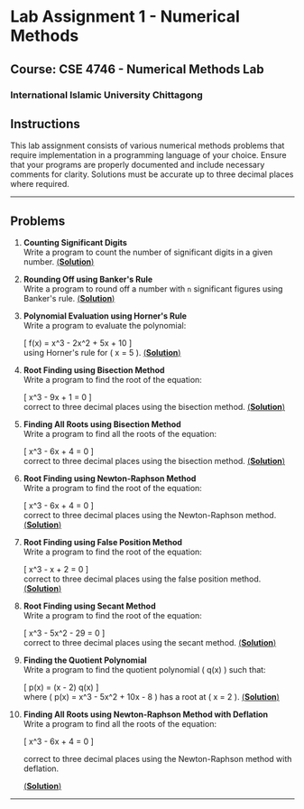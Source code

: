 # Lab Assignment 1 - Numerical Methods

## Course: CSE 4746 - Numerical Methods Lab

### International Islamic University Chittagong

## Instructions

This lab assignment consists of various numerical methods problems that require implementation in a programming language of your choice. Ensure that your programs are properly documented and include necessary comments for clarity. Solutions must be accurate up to three decimal places where required.

---

## Problems

1.  **Counting Significant Digits**  
     Write a program to count the number of significant digits in a given number.
    [(**Solution**)](https://github.com/MM-Mamunn/Numerical-Method-Lab/blob/main/Lab%20Assignment%201/Lab%20Assignment%201.1.cpp)
2.  **Rounding Off using Banker's Rule**  
     Write a program to round off a number with `n` significant figures using Banker's rule.
    [(**Solution**)](https://github.com/MM-Mamunn/Numerical-Method-Lab/blob/main/Lab%20Assignment%201/Lab%20Assignment%201.2.cpp)
3.  **Polynomial Evaluation using Horner's Rule**  
     Write a program to evaluate the polynomial:

    \[ f(x) = x^3 - 2x^2 + 5x + 10 \]  
     using Horner's rule for \( x = 5 \).
    [(**Solution**)](https://github.com/MM-Mamunn/Numerical-Method-Lab/blob/main/Lab%20Assignment%201/Lab%20Assignment%201.3.cpp)

4.  **Root Finding using Bisection Method**  
     Write a program to find the root of the equation:

    \[ x^3 - 9x + 1 = 0 \]  
     correct to three decimal places using the bisection method.
    [(**Solution**)](https://github.com/MM-Mamunn/Numerical-Method-Lab/blob/main/Lab%20Assignment%201/Lab%20Assignment%201.4-Custom%20polynomial%20as%20input.cpp)

5.  **Finding All Roots using Bisection Method**  
     Write a program to find all the roots of the equation:

    \[ x^3 - 6x + 4 = 0 \]  
     correct to three decimal places using the bisection method.
    [(**Solution**)](https://github.com/MM-Mamunn/Numerical-Method-Lab/blob/main/Lab%20Assignment%201/Lab%20Assignment%201.5-Custom%20polynomial%20as%20input%20.cpp)

6.  **Root Finding using Newton-Raphson Method**  
     Write a program to find the root of the equation:

    \[ x^3 - 6x + 4 = 0 \]  
     correct to three decimal places using the Newton-Raphson method.
    [(**Solution**)](https://github.com/MM-Mamunn/Numerical-Method-Lab/blob/main/Lab%20Assignment%201/Lab%20Assignment%201.6-Custom%20polynomial%20as%20input.cpp)

7.  **Root Finding using False Position Method**  
     Write a program to find the root of the equation:

    \[ x^3 - x + 2 = 0 \]  
     correct to three decimal places using the false position method.
    [(**Solution**)](https://github.com/MM-Mamunn/Numerical-Method-Lab/blob/main/Lab%20Assignment%201/Lab%20Assignment%201.7-Custom%20polynomial%20as%20input.cpp)

8.  **Root Finding using Secant Method**  
     Write a program to find the root of the equation:

    \[ x^3 - 5x^2 - 29 = 0 \]  
     correct to three decimal places using the secant method.
    [(**Solution**)](https://github.com/MM-Mamunn/Numerical-Method-Lab/blob/main/Lab%20Assignment%201/Lab%20Assignment%201.8-Custom%20polynomial%20as%20input.cpp)

9.  **Finding the Quotient Polynomial**  
     Write a program to find the quotient polynomial \( q(x) \) such that:

    \[ p(x) = (x - 2) q(x) \]  
     where \( p(x) = x^3 - 5x^2 + 10x - 8 \) has a root at \( x = 2 \).
    [(**Solution**)](https://github.com/MM-Mamunn/Numerical-Method-Lab/blob/main/Lab%20Assignment%201/Lab%20Assignment%201.9.cpp)

10. **Finding All Roots using Newton-Raphson Method with Deflation**  
     Write a program to find all the roots of the equation:

    \[ x^3 - 6x + 4 = 0 \]

    correct to three decimal places using the Newton-Raphson method with deflation.

    [(**Solution**)](https://github.com/MM-Mamunn/Numerical-Method-Lab/blob/main/Lab%20Assignment%201/Lab%20Assignment%201.10-Custom%20polynomial%20as%20input.cpp)

---
